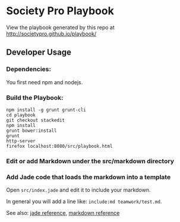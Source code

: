 Society Pro Playbook 
====================

View the playbook generated by this repo at http://societypro.github.io/playbook/

Developer Usage
---------------

### Dependencies:
You first need npm and nodejs.

### Build the Playbook:

```
npm install -g grunt grunt-cli
cd playbook
git checkout stackedit
npm install
grunt bower:install
grunt
http-server
firefox localhost:8080/src/playbook.html
```

### Edit or add Markdown under the src/markdown directory


### Add Jade code that loads the markdown into a template 
Open `src/index.jade` and edit it to include your markdown.

In general you will add a line like: `include:md teamwork/test.md`.

See also: [jade reference](http://jade-lang.com/api/), [markdown reference](http://daringfireball.net/projects/markdown/syntax)